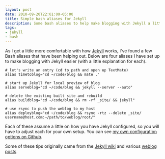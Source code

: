```yaml
---
layout: post
date: 2010-09-20T22:01:00-05:00
title: Simple bash aliases for Jekyll
description: Some bash aliases to help make blogging with Jekyll a little easier
tags:
- jekyll
- bash
---
```

As I get a little more comfortable with how [Jekyll](http://github.com/mojombo/jekyll "The Jekyll weblog software") works, I've found a few Bash aliases that have been helping out. Below are four aliases I have set up to make blogging with Jekyll easier (with a little explanation for each).

    # let's write an entry (cd to path and open up TextMate)
    alias timetoblog="cd ~/code/blog && mate ."

    # start up Jekyll for local preview of blog
    alias serveblog="cd ~/code/blog && jekyll --server --auto"
  
    # delete the existing built site and rebuild
    alias buildblog="cd ~/code/blog && rm -rf _site/ && jekyll"
  
    # use rsync to push the weblog to my host
    alias deployblog="cd ~/code/blog && rsync -rtz --delete _site/ username@host.com:~/path/to/weblog/root/"

Each of these assume a little on how you have Jekyll configured, so you will have to adjust each for your own setup. You can see [my own configuration options on Github](http://github.com/billturner/brilliantcorners.org/blob/master/_config.yml "Link to my own Jekyll configuration file.").

Some of these tips originally came from the [Jekyll wiki](http://wiki.github.com/mojombo/jekyll "Jekyll wiki") and various [weblog](http://asymmetrical-view.com/2009/05/14/starting-wtih-jekyll.html "Weblog post on getting started with Jekyll") [posts](http://alexyoung.org/2009/07/09/new-blog/ "Another weblog post on using Jekyll").
